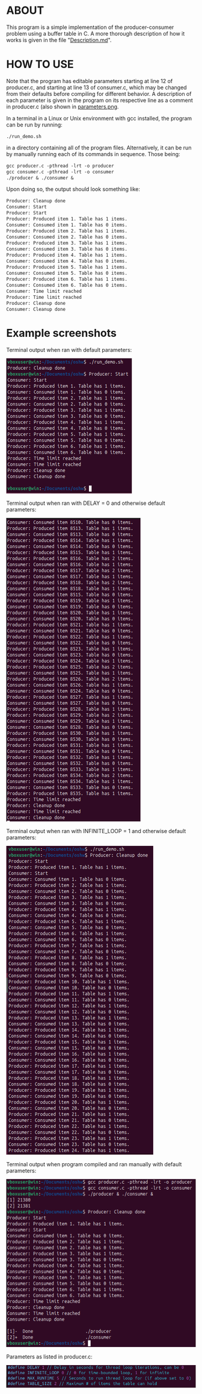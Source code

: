 # ABOUT
This program is a simple implementation of the producer-consumer problem using a buffer table in C. A more thorough description of how it works is given in the file "[Description.md](Description.md)".

# HOW TO USE
Note that the program has editable parameters starting at line 12 of producer.c, and starting at line 13 of consumer.c, which may be changed from their defaults before compiling for different behavior. A description of each parameter is given in the program on its respective line as a comment in producer.c (also shown in [parameters.png](screenshots/parameters.png).

In a terminal in a Linux or Unix environment with gcc installed, the program can be run by running:
```
./run_demo.sh
```
in a directory containing all of the program files. Alternatively, it can be run by manually running each of its commands in sequence. Those being:
```
gcc producer.c -pthread -lrt -o producer
gcc consumer.c -pthread -lrt -o consumer
./producer & ./consumer &
```
Upon doing so, the output should look something like:
```
Producer: Cleanup done
Consumer: Start
Producer: Start
Producer: Produced item 1. Table has 1 items.
Consumer: Consumed item 1. Table has 0 items.
Producer: Produced item 2. Table has 1 items.
Consumer: Consumed item 2. Table has 0 items.
Producer: Produced item 3. Table has 1 items.
Consumer: Consumed item 3. Table has 0 items.
Producer: Produced item 4. Table has 1 items.
Consumer: Consumed item 4. Table has 0 items.
Producer: Produced item 5. Table has 1 items.
Consumer: Consumed item 5. Table has 0 items.
Producer: Produced item 6. Table has 1 items.
Consumer: Consumed item 6. Table has 0 items.
Consumer: Time limit reached
Producer: Time limit reached
Producer: Cleanup done
Consumer: Cleanup done
```

# Example screenshots
Terminal output when ran with default parameters:

![Default](/screenshots/default.png)

Terminal output when ran with DELAY = 0 and otherwise default parameters:

![No delay](/screenshots/nodelay.png)

Terminal output when ran with INFINITE_LOOP = 1 and otherwise default parameters:

![Infinite loop](/screenshots/infiniteloop.png)

Terminal output when program compiled and ran manually with default parameters:

![Manual run](/screenshots/manual.png)

Parameters as listed in producer.c:

![Parameters](/screenshots/parameters.png)
